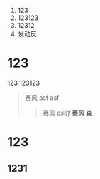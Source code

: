 1. 123
2. 123123
3. 12312
4. 发动反
# 123
123
123123
> 赛风
> asf
> asf
> > 赛风
*asdf*
**赛风**
****森****
# 123
## 1231
<style>
 #123_14{
    background: red;
}
</style>
